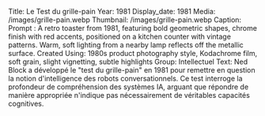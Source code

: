 Title: Le Test du grille-pain
Year: 1981
Display_date: 1981
Media: /images/grille-pain.webp
Thumbnail: /images/grille-pain.webp
Caption: Prompt : A retro toaster from 1981, featuring bold geometric shapes, chrome finish with red accents, positioned on a kitchen counter with vintage patterns. Warm, soft lighting from a nearby lamp reflects off the metallic surface. Created Using: 1980s product photography style, Kodachrome film, soft grain, slight vignetting, subtle highlights
Group: Intellectuel
Text: Ned Block a développé le "test du grille-pain" en 1981 pour remettre en question la notion d'intelligence des robots conversationnels. Ce test interroge la profondeur de compréhension des systèmes IA, arguant que répondre de manière appropriée n'indique pas nécessairement de véritables capacités cognitives.

